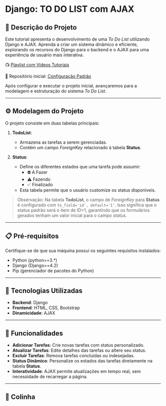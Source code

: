 # Django: TO DO LIST com AJAX

## 📝 Descrição do Projeto

Este tutorial apresenta o desenvolvimento de uma *To Do List* utilizando Django e AJAX. Aprenda a criar um sistema dinâmico e eficiente, explorando os recursos do Django para o backend e o AJAX para uma experiência de usuário mais interativa.

📺 [Playlist com Vídeos Tutoriais](https://www.youtube.com/playlist?list=PL2bJNatYYfGSSXCkqOdVvIx4pI3Bcxjt5)

📂 Repositório inicial: [Configuração Padrão](https://github.com/opencodigos/DjangoProjetoConfiguracao)

Após configurar e executar o projeto inicial, avançaremos para a modelagem e estruturação do sistema *To Do List*.

---

## ⚙️ Modelagem do Projeto

O projeto consiste em duas tabelas principais:

1. **TodoList**:

   - Armazena as tarefas a serem gerenciadas.
   - Contém um campo *ForeignKey* relacionado à tabela **Status**.
2. **Status**:

   - Define os diferentes estados que uma tarefa pode assumir:
     - ⛔️ A Fazer
     - ⚠️ Fazendo
     - ✅ Finalizado
   - Esta tabela permite que o usuário customize os status disponíveis.

> Observação: Na tabela **TodoList**, o campo de *ForeignKey* para **Status** é configurado com `to_field='id', default='1'`. Isso significa que o status padrão será o item de ID=1, garantindo que os formulários gerados tenham um valor inicial para o campo *status*.

---

## 📋 Pré-requisitos

Certifique-se de que sua máquina possui os seguintes requisitos instalados:

- Python (python==3.*)
- Django (Django==4.2)
- Pip (gerenciador de pacotes do Python)

---

## 🚀 Tecnologias Utilizadas

- **Backend**: Django
- **Frontend**: HTML, CSS, Bootstrap
- **Dinamicidade**: AJAX

---

## 🌟 Funcionalidades

- **Adicionar Tarefas**: Crie novas tarefas com status personalizado.
- **Atualizar Tarefas**: Edite detalhes das tarefas ou altere seu status.
- **Excluir Tarefas**: Remova tarefas concluídas ou indesejadas.
- **Status Dinâmico**: Personalize os estados das tarefas diretamente na tabela **Status**.
- **Interatividade**: AJAX permite atualizações em tempo real, sem necessidade de recarregar a página.

---

## 📄 Colinha
